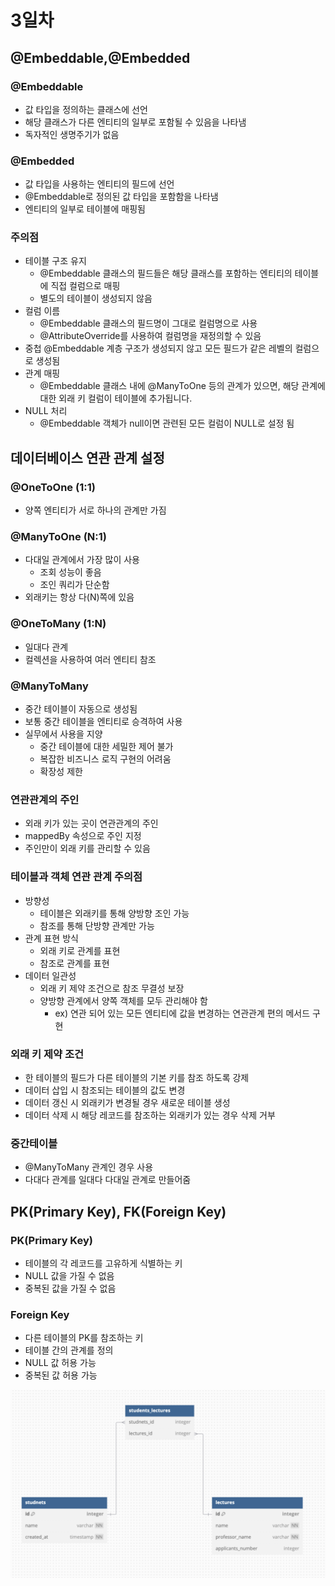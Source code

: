 # 3일차

## @Embeddable,@Embedded

### @Embeddable

- 값 타입을 정의하는 클래스에 선언
- 해당 클래스가 다른 엔티티의 일부로 포함될 수 있음을 나타냄
- 독자적인 생명주기가 없음

### @Embedded

- 값 타입을 사용하는 엔티티의 필드에 선언
- @Embeddable로 정의된 값 타입을 포함함을 나타냄
- 엔티티의 일부로 테이블에 매핑됨

### 주의점

- 테이블 구조 유지
    - @Embeddable 클래스의 필드들은 해당 클래스를 포함하는 엔티티의 테이블에 직접 컬럼으로 매핑
    - 별도의 테이블이 생성되지 않음
- 컬럼 이름
    - @Embeddable 클래스의 필드명이 그대로 컬럼명으로 사용
    - @AttributeOverride를 사용하여 컬럼명을 재정의할 수 있음
- 중첩 @Embeddable
    계층 구조가 생성되지 않고 모든 필드가 같은 레벨의 컬럼으로 생성됨
- 관계 매핑
    - @Embeddable 클래스 내에 @ManyToOne 등의 관계가 있으면, 해당 관계에 대한 외래 키 컬럼이 테이블에 추가됩니다.
- NULL 처리
    - @Embeddable 객체가 null이면 관련된 모든 컬럼이 NULL로 설정 됨

## 데이터베이스 연관 관계 설정

### @OneToOne (1:1)

- 양쪽 엔티티가 서로 하나의 관계만 가짐

### @ManyToOne (N:1)

- 다대일 관계에서 가장 많이 사용
    - 조회 성능이 좋음
    - 조인 쿼리가 단순함
- 외래키는 항상 다(N)쪽에 있음

### @OneToMany (1:N)

- 일대다 관계
- 컬렉션을 사용하여 여러 엔티티 참조

### @ManyToMany

- 중간 테이블이 자동으로 생성됨
- 보통 중간 테이블을 엔티티로 승격하여 사용
- 실무에서 사용을 지양
    - 중간 테이블에 대한 세밀한 제어 불가
    - 복잡한 비즈니스 로직 구현의 어려움
    - 확장성 제한

### 연관관계의 주인

- 외래 키가 있는 곳이 연관관계의 주인
- mappedBy 속성으로 주인 지정
- 주인만이 외래 키를 관리할 수 있음

### 테이블과 객체 연관 관계 주의점

- 방향성
    - 테이블은 외래키를 통해 양방향 조인 가능
    - 참조를 통해 단방향 관계만 가능
- 관계 표현 방식
    - 외래 키로 관계를 표현
    - 참조로 관계를 표현
- 데이터 일관성
    - 외래 키 제약 조건으로 참조 무결성 보장
    - 양방향 관계에서 양쪽 객체를 모두 관리해야 함
        - ex) 연관 되어 있는 모든 엔티티에 값을 변경하는 연관관계 편의 메서드 구현

### 외래 키 제약 조건

- 한 테이블의 필드가 다른 테이블의 기본 키를 참조 하도록 강제
- 데이터 삽입 시 참조되는 테이블의 값도 변경
- 데이터 갱신 시 외래키가 변경될 경우 새로운 테이블 생성
- 데이터 삭제 시 해당 레코드를 참조하는 외래키가 있는 경우 삭제 거부

### 중간테이블

- @ManyToMany 관계인 경우 사용
- 다대다 관계를 일대다 다대일 관계로 만들어줌

## PK(Primary Key), FK(Foreign Key)

### PK(Primary Key)

- 테이블의 각 레코드를 고유하게 식별하는 키
- NULL 값을 가질 수 없음
- 중복된 값을 가질 수 없음

### Foreign Key

- 다른 테이블의 PK를 참조하는 키
- 테이블 간의 관계를 정의
- NULL 값 허용 가능
- 중복된 값 허용 가능

![ERD](3일차ERD.png)